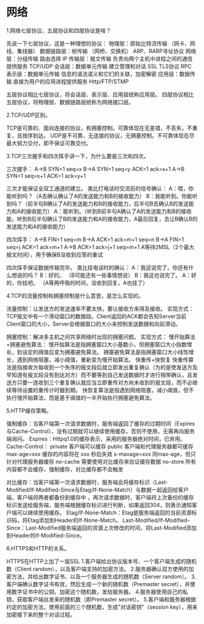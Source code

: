 # 网络

1.网络七层协议、五层协议和四层协议是啥？

先说一下七层协议，这是一种理想的协议：
物理层：原始比特流传输 （网卡、网线、集线器）
数据链路层：帧传输 （网桥、交换机） ARP、RARP寻址协议
网络层：分组传输 路由选择 IP
传输层：报文传输 负责向两个主机中进程之间的通信提供服务 TCP/UDP
会话层：数据单元传输 建立管理和对话 SSL TLS协议 RPC
表示层：数据单元传输 信息的语法语义和它们的关联，加密解密
应用层：数据传输 直接为用户的应用进程提供服务 Http/FTP/STMP

五层协议相比七层协议，将会话层、表示层、应用层统称应用层。
四层协议相比五层协议，将物理层、数据链路层统称为网络接口层。

2.TCP/UDP区别。

TCP是可靠的、面向连接的协议，有拥塞控制。可靠体现在无差错，不丢失，不重复，且按序到达。
UDP是不可靠、无连接的协议，无拥塞控制。不可靠体现在尽最大努力交付，即不保证可靠交付。

3.TCP三次握手和四次挥手讲一下，为什么要是三次和四次。

三次握手：
A->B SYN=1 seq=x
B->A SYN=1 seq=y ACK=1 ack=x+1
A->B SYN=1 seq=x+1 ACK=1 ack=y+1

三次才能保证全双工通道的建立。
类比打电话时交流前的信号确认：
A：喂，你能听到吗？（A去确认确认了A的发送能力和B的接收能力）
B：我能听到。你能听到吗？（前半句B确认了A的发送能力和B的接收能力，后半句B去确认B的发送能力和A的接收能力）
A：能听到。（听到B前半句A确认了A的发送能力和B的接收能，听到B后半句确认了B的发送能力和A的接收能力，A最后回复，去让B确认B的发送能力和A的接收能力）

四次挥手：
A->B FIN=1 seq=m
B->A ACK=1 ack=m+1 seq=n
B->A FIN=1 seq=j ACK=1 ack=m+1
A->B ACK=1 ack=j+1 seq=m+1
A等待2MSL（2个最大报文时间），用于确保B没收到应答的重试

四次挥手保证数据传输完毕。
类比挂电话时的确认：
A：我这说完了，你还有什么想说的吗？
B：好的。
（B可能还有一些事情想说）
B：我这也说完了。
A：好的，你挂吧。
（A等两呼吸的时间，没收到回复，A也挂了）

4.TCP的流量控制和拥塞控制是什么意思，是怎么实现的。

流量控制：让发送方的发送速率不要太快，要让接收方来得及接收。
实现方式：TCP报文中有一个滑动窗口的数据段。Client返回的ACK都会告知Server当前Client窗口的大小，Server会根据窗口的大小来控制发送数据和向前滑动。

拥塞控制：解决多主机之间共享网络时出现的拥塞问题。
实现方式：
慢开始算法+拥塞避免算法：
慢开始算法是指拥塞窗口大小基数小，但拥塞窗口大小指数增长，到设定的阈值后变为拥塞避免算法。
拥塞避免算法是指拥塞窗口大小线性增长，遇到网络阻塞，减小阈值，重新变为慢开始算法。
快重传+快恢复
快重传算法是指接收方每收到一个失序的报文段后就立即发出重复确认（为的是使发送方及早知道有报文段没有到达对方）而不要等到自己发送数据时才进行捎带确认，且发送方只要一连收到三个重复确认就应当立即重传对方尚未收到的报文段，而不必继续等待设置的重传计时器到期。
快恢复算法是指遇到网络阻塞，减小阈值，但不执行慢开始算法，而是基于阈值的一半开始执行拥塞避免算法。

5.HTTP缓存策略。

强制缓存：当客户端第一次请求数据时，服务端返回了缓存的过期时间（Expires与Cache-Control），没有过期就可以继续使用缓存，否则不使用，无需再向服务端询问。
Expires：Httpq1.0的缓存表示，采用的服务器绝对时间，已弃用。
Cache-Control：
private 客户端可以缓存
public 客户端和代理服务器都可缓存
max-age=xxx 缓存的内容将在 xxx 秒后失效
s-maxage=xxx 同max-age，但只针对代理服务器缓存
no-cache 需要使用对比缓存来验证缓存数据
no-store 所有内容都不会缓存，强制缓存，对比缓存都不会触发

对比缓存：当客户端第一次请求数据时，服务端会将缓存标识（Last-Modified/If-Modified-Since与Etag/If-None-Match）与数据一起返回给客户端，客户端将两者都备份到缓存中 ，再次请求数据时，客户端将上次备份的缓存标识发送给服务端，服务端根据缓存标识进行判断，如果返回304，则表示通知客户端可以继续使用缓存。
Etag/If-None-Match：Etag是服务端返回的当前资源标识码，将Etag添加到Header的If-None-Match。
Last-Modified/If-Modified-Since：Last-Modified服务端返回的资源上次修改的时间，将Last-Modified添加到Header的If-Modified-Since。

6.HTTPS和HTTP的关系。

HTTPS在HTTP上加了一层SSL
1.客户端给出协议版本号、一个客户端生成的随机数（Client random），以及客户端支持的加密方法。
2.服务器确认双方使用的加密方法，并给出数字证书、以及一个服务器生成的随机数（Server random）。
3.客户端确认数字证书有效，然后生成一个新的随机数（Premaster secret），并使用数字证书中的公钥，加密这个随机数，发给服务器。
4.服务器使用自己的私钥，获取客户端丝发来的随机数（即Premaster secret）。
5.客户端和服务器根据约定的加密方法，使用前面的三个随机数，生成"对话密钥"（session key），用来加密接下来的整个对话过程。
